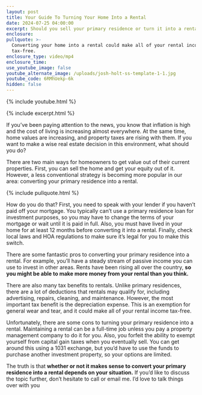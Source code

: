 ```yaml
---
layout: post
title: Your Guide To Turning Your Home Into a Rental
date: 2024-07-25 04:00:00
excerpt: Should you sell your primary residence or turn it into a rental property?
enclosure:
pullquote: >-
  Converting your home into a rental could make all of your rental income
  tax-free.
enclosure_type: video/mp4
enclosure_time:
use_youtube_image: false
youtube_alternate_image: /uploads/josh-holt-ss-template-1-1.jpg
youtube_code: 6RMhUekp-6k
hidden: false
---
```

{% include youtube.html %}

{% include excerpt.html %}

If you’ve been paying attention to the news, you know that inflation is high and the cost of living is increasing almost everywhere. At the same time, home values are increasing, and property taxes are rising with them. If you want to make a wise real estate decision in this environment, what should you do?

There are two main ways for homeowners to get value out of their current properties. First, you can sell the home and get your equity out of it. However, a less conventional strategy is becoming more popular in our area: converting your primary residence into a rental.

{% include pullquote.html %}

How do you do that? First, you need to speak with your lender if you haven’t paid off your mortgage. You typically can’t use a primary residence loan for investment purposes, so you may have to change the terms of your mortgage or wait until it is paid in full. Also, you must have lived in your home for at least 12 months before converting it into a rental. Finally, check local laws and HOA regulations to make sure it’s legal for you to make this switch.

There are some fantastic pros to converting your primary residence into a rental. For example, you’ll have a steady stream of passive income you can use to invest in other areas. Rents have been rising all over the country, **so you might be able to make more money from your rental than you think.**

There are also many tax benefits to rentals. Unlike primary residences, there are a lot of deductions that rentals may qualify for, including advertising, repairs, cleaning, and maintenance. However, the most important tax benefit is the depreciation expense. This is an exemption for general wear and tear, and it could make all of your rental income tax-free.

Unfortunately, there are some cons to turning your primary residence into a rental. Maintaining a rental can be a full-time job unless you pay a property management company to do it for you. Also, you forfeit the ability to exempt yourself from capital gain taxes when you eventually sell. You can get around this using a 1031 exchange, but you’d have to use the funds to purchase another investment property, so your options are limited.

The truth is that **whether or not it makes sense to convert your primary residence into a rental depends on your situation.** If you’d like to discuss the topic further, don’t hesitate to call or email me. I’d love to talk things over with you